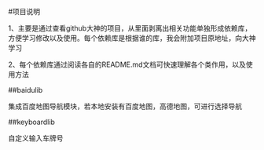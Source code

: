 #项目说明

1、主要是通过查看github大神的项目，从里面剥离出相关功能单独形成依赖库，方便学习修改以及使用。每个依赖库是根据谁的库，我会附加项目原地址，向大神学习

2、每个依赖库通过阅读各自的README.md文档可快速理解各个类作用，以及使用方法

##baidulib

集成百度地图导航模块，若本地安装有百度地图，高德地图，可进行选择导航

##keyboardlib

自定义输入车牌号
